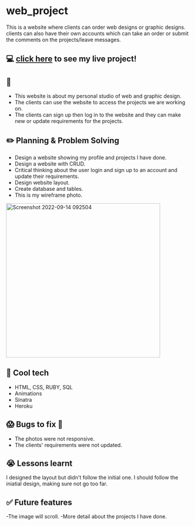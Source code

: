 # web_project
This is a website where clients can order web designs or graphic designs. clients can also have their own accounts which can take an order or submit the comments on the projects/leave messages. 

## :computer: [click here](https://glacial-journey-81282.herokuapp.com/) to see my live project!

## :page_facing_up: 
- This website is about my personal studio of web and graphic design.
- The clients can use the website to access the projects we are working on. 
- The clients can sign up then log in to the website and they can make new or update requirements for the projects.


## :pencil2: Planning & Problem Solving
- Design a website showing my profile and projects I have done.
- Design a website with CRUD.
- Critical thinking about the user login and sign up to an account and update their requirements.
- Design website layout.
- Create database and tables.
- This is my wireframe photo.
<img width="419" alt="Screenshot 2022-09-14 092504" src="https://user-images.githubusercontent.com/110880945/190031863-136d39b9-1719-4b37-a3fe-0f1c92d40ffd.png">


## :rocket: Cool tech
- HTML, CSS, RUBY, SQL
- Animations
- Sinatra
- Heroku

## :scream: Bugs to fix :poop:
- The photos were not responsive.
- The clients' requirements were not updated.

## :sob: Lessons learnt
I designed the layout but didn't follow the initial one. I should follow the iniatial design, making sure not go too far.

## :white_check_mark: Future features
-The image will scroll.
-More detail about the projects I have done.

